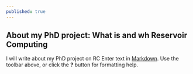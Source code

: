 ```yaml
---
published: true
---
```

## About my PhD project: What is and wh Reservoir Computing

I will write about my PhD project on RC
Enter text in [Markdown](http://daringfireball.net/projects/markdown/). Use the toolbar above, or click the **?** button for formatting help.
